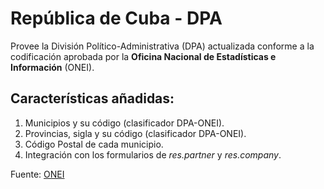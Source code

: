 # República de Cuba - DPA

Provee la División Político-Administrativa (DPA) actualizada conforme a la codificación aprobada por la 
**Oficina Nacional de Estadísticas e Información** (ONEI).

## Características añadidas:

1.  Municipios y su código (clasificador DPA-ONEI).
2.  Provincias, sigla y su código (clasificador DPA-ONEI). 
3.  Código Postal de cada municipio. 
4.  Integración con los formularios de *res.partner* y *res.company*.

Fuente: [ONEI](http://www.onei.gob.cu)
